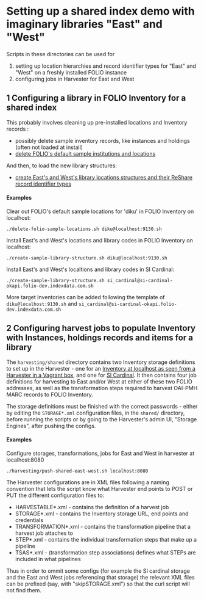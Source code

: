 # Setting up a shared index demo with imaginary libraries "East" and "West"

Scripts in these directories can be used for 
 1) setting up location hierarchies and record identifier types for "East" and "West"  on a freshly installed FOLIO instance
 2) configuring jobs in Harvester for East and West 

## 1 Configuring a library in FOLIO Inventory for a shared index

This probably involves cleaning up pre-installed locations and Inventory records :

- possibly delete sample inventory records, like instances and holdings (often not loaded at install)
- [delete FOLIO's default sample institutions and locations](delete-folio-sample-locations.sh)

And then, to load the new library structures: 

- [create East's and West's library locations structures and their ReShare record identifier types](create-sample-library-structure.sh)

#### Examples

Clear out FOLIO's default sample locations for 'diku' in FOLIO Inventory on localhost:

`./delete-folio-sample-locations.sh diku@localhost:9130.sh`

Install East's and West's locations and library codes in FOLIO Inventory on localhost:

`./create-sample-library-structure.sh diku@localhost:9130.sh`

Install East's and West's localtions and library codes in SI Cardinal:

`./create-sample-library-structure.sh si_cardinal@si-cardinal-okapi.folio-dev.indexdata.com.sh`

More target Inventories can be added following the template of `diku@localhost:9130.sh` and `si_cardinal@si-cardinal-okapi.folio-dev.indexdata.com.sh`

## 2 Configuring harvest jobs to populate Inventory with Instances, holdings records and items for a library 

The `harvesting/shared` directory contains two Inventory storage definitions to set up in the Harvester - one for an [Inventory at localhost as seen from a Harvester in a Vagrant box](harvesting/shared/STORAGE-localhost.xml), and one for [SI Cardinal](harvesting/shared/STORAGE-si-cardinal.xml). It then contains four job definitions for harvesting to East and/or West at either of these two FOLIO addresses, as well as the transformation steps required to harvest OAI-PMH MARC records to FOLIO Inventory.  

The storage definitions must be finished with the correct passwords - either by editing the `STORAGE*.xml` configuration files, in the `shared/` directory, before running the scripts or by going to the Harvester's admin UI, "Storage Engines", after pushing the configs. 

#### Examples

Configure storages, transformations, jobs for East and West in harvester at localhost:8080

`./harvesting/push-shared-east-west.sh localhost:8080`

The Harvester configurations are in XML files following a naming convention that lets the script know what Harvester end points to POST or PUT the different configuration files to:

- HARVESTABLE*.xml  - contains the definition of a harvest job
- STORAGE*.xml - contains the Inventory storage URL, end points and credentials
- TRANSFORMATION*.xml - contains the transformation pipeline that a harvest job attaches to
- STEP*.xml - contains the individual transformation steps that make up a pipeline
- TSAS*.xml - (transformation step associations) defines what STEPs are included in what pipelines

Thus in order to ommit some configs (for example the SI cardinal storage and the East and West jobs referencing that storage) the relevant XML files can be prefixed (say, with "skipSTORAGE.xml") so that the curl script will not find them. 

